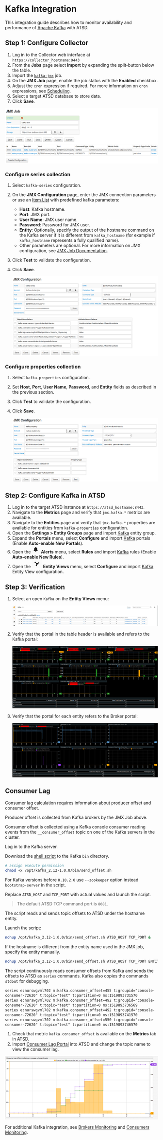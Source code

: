 # Kafka Integration

This integration guide describes how to monitor availability and performance of [Apache Kafka](https://kafka.apache.org/) with ATSD.

## Step 1: Configure Collector

1. Log in to the Collector web interface at `https://collector_hostname:9443`
2. From the **Jobs** page select **Import** by expanding the split-button below the table.
3. Import the [`kafka-jmx`](./resources/job_jmx_kafka-jmx.xml) job.
4. On the **JMX Job** page, enable the job status with the **Enabled** checkbox.
5. Adjust the `cron` expression if required. For more information on `cron` expressions, see [Scheduling](https://axibase.com/docs/axibase-collector/scheduling.html).
6. Select a target ATSD database to store data.
7. Click **Save**.

![JMX_JOB](./images/jmx_job_to_configuration.png)

### Configure series collection

1. Select `kafka-series` configuration.
2. On the **JMX Configuration** page, enter the JMX connection parameters or use an [Item List](https://axibase.com/docs/axibase-collector/jobs/jmx.html#connection-parameters) with predefined kafka parameters:

    * **Host**: Kafka hostname.
    * **Port**: JMX port.
    * **User Name**: JMX user name.
    * **Password**: Password for JMX user.
    * **Entity**: Optionally, specify the output of the hostname command on the Kafka server if it is different from `kafka_hostname` (for example if `kafka_hostname` represents a fully qualified name).
    * Other parameters are optional. For more information on JMX configuration, see [JMX Job Documentation](https://axibase.com/docs/axibase-collector/jobs/jmx.html).

3. Click **Test** to validate the configuration.
4. Click **Save**.

    ![](./images/series_config.png)

### Configure properties collection

1. Select `kafka-properties` configuration.
2. Set **Host**, **Port**, **User Name**, **Password**, and **Entity** fields as described in the previous section.
3. Click **Test** to validate the configuration.
4. Click **Save**.

    ![](./images/properties_config.png)

## Step 2: Configure Kafka in ATSD

1. Log in to the target ATSD instance at `https://atsd_hostname:8443`.
2. Navigate to the **Metrics** page and verify that `jmx.kafka.*` metrics are available.
3. Navigate to the **Entities** page and verify that `jmx.kafka.*` properties are available for entities from `kafka-properties` configuration.
4. Open the **Settings > Entity Groups** page and import [Kafka](./resources/groups.xml) entity group.
5. Expand the **Portals** menu, select **Configure** and import [Kafka](./resources/portal-configs.xml) portals (Enable **Auto-enable New Portals**).
6. Open the ![](./images/alerts.png) **Alerts** menu, select **Rules** and import [Kafka](./resources/rules.xml) rules (Enable **Auto-enable New Rules**).
7. Open the ![](./images/entity_views.png) **Entity Views** menu, select **Configure** and import [Kafka](./resources/entity-views.xml) Entity View configuration.

## Step 3: Verification

1. Select an open `Kafka` on the **Entity Views** menu:

    ![](./images/entity_view.png)

2. Verify that the portal in the table header is available and refers to the Kafka portal:

    ![](./images/kafka_cluster.png)

3. Verify that the portal for each entity refers to the Broker portal:

    ![](./images/kafka_broker.png)

## Consumer Lag

Consumer lag calculation requires information about producer offset and consumer offset.

Producer offset is collected from Kafka brokers by the JMX Job above.

Consumer offset is collected using a Kafka console consumer reading events from the `__consumer_offset` topic on one of the Kafka servers in the cluster.

Log in to the Kafka server.

Download the [shell script](./resources/send_offset.sh) to the Kafka `bin` directory.

```sh
# assign execute permission
chmod +x /opt/kafka_2.12-1.0.0/bin/send_offset.sh
```

For Kafka versions before `0.10.2.0` use `--zookeeper` option instead `bootstrap-server` in the script.

Replace `ATSD_HOST` and `TCP_PORT` with actual values and launch the script.

> The default ATSD TCP command port is `8081`.

The script reads and sends topic offsets to ATSD under the hostname entity.

Launch the script:

```sh
nohup /opt/kafka_2.12-1.0.0/bin/send_offset.sh ATSD_HOST TCP_PORT &
```

If the hostname is different from the entity name used in the JMX job, specify the entity manually.

```sh
nohup /opt/kafka_2.12-1.0.0/bin/send_offset.sh ATSD_HOST TCP_PORT ENTITY &
```

The script continuously reads consumer offsets from Kafka and sends the offsets to ATSD as `series` commands. Kafka also copies the commands `stdout` for debugging.

```ls
series e:nurswgvml702 m:kafka.consumer_offset=455 t:groupid="console-consumer-72620" t:topic="test" t:partition=0 ms:1519893731570
series e:nurswgvml702 m:kafka.consumer_offset=492 t:groupid="console-consumer-72620" t:topic="test" t:partition=0 ms:1519893736569
series e:nurswgvml702 m:kafka.consumer_offset=492 t:groupid="console-consumer-72620" t:topic="test" t:partition=0 ms:1519893741570
series e:nurswgvml702 m:kafka.consumer_offset=550 t:groupid="console-consumer-72620" t:topic="test" t:partition=0 ms:1519893746570
```

1. Check that metric `kafka.consumer_offset` is available on the **Metrics** tab in ATSD.
1. Import [Consumer Lag Portal](./resources/consumer-lag.xml) into ATSD and change the topic name to view the consumer lag.

![](./images/consumer_lag.png)

For additional Kafka integration, see [Brokers Monitoring](brokers-monitoring/README.md) and [Consumers Monitoring](consumers-monitoring/README.md).
